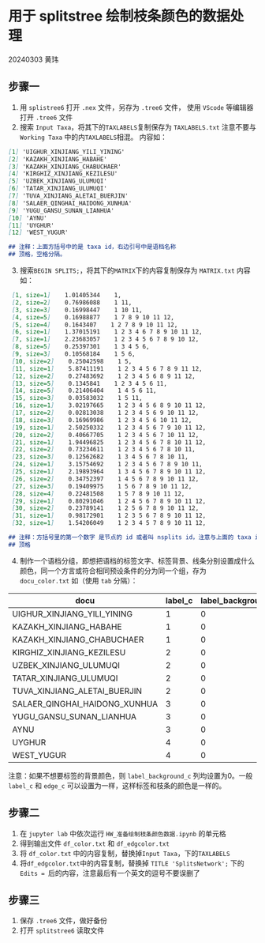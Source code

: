 
# 用于 splitstree 绘制枝条颜色的数据处理
20240303 黄玮


## 步骤一
1. 用 `splistree6` 打开 `.nex` 文件，另存为 `.tree6` 文件， 使用 `VScode` 等编辑器打开 `.tree6` 文件
2. 搜索 `Input Taxa`，将其下的`TAXLABELS`复制保存为 `TAXLABELS.txt` 注意不要与 `Working Taxa` 中的内`TAXLABELS`相混。
内容如：
```md
[1] 'UIGHUR_XINJIANG_YILI_YINING'
[2] 'KAZAKH_XINJIANG_HABAHE'
[3] 'KAZAKH_XINJIANG_CHABUCHAER'
[4] 'KIRGHIZ_XINJIANG_KEZILESU'
[5] 'UZBEK_XINJIANG_ULUMUQI'
[6] 'TATAR_XINJIANG_ULUMUQI'
[7] 'TUVA_XINJIANG_ALETAI_BUERJIN'
[8] 'SALAER_QINGHAI_HAIDONG_XUNHUA'
[9] 'YUGU_GANSU_SUNAN_LIANHUA'
[10] 'AYNU'
[11] 'UYGHUR'
[12] 'WEST_YUGUR'

## 注释：上面方括号中的是 taxa id，右边引号中是语档名称
## 顶格，空格分隔。
```

3. 搜索`BEGIN SPLITS;`，将其下的`MATRIX`下的内容复制保存为 `MATRIX.txt` 内容如：

```md
 [1, size=1]    1.01405344    1, 
 [2, size=2]    0.76986088    1 11, 
 [3, size=3]    0.16998447    1 10 11, 
 [4, size=5]    0.16988877    1 7 8 9 10 11 12, 
 [5, size=4]    0.1643407    1 2 7 8 9 10 11 12, 
 [6, size=1]    1.37015191    1 2 3 4 6 7 8 9 10 11 12, 
 [7, size=1]    2.23683057    1 2 3 4 5 6 7 8 9 10 12, 
 [8, size=5]    0.25397301    1 3 4 5 6, 
 [9, size=3]    0.10568184    1 5 6, 
 [10, size=2]    0.25042598    1 5, 
 [11, size=1]    5.87411191    1 2 3 4 5 6 7 8 9 11 12, 
 [12, size=2]    0.27483692    1 2 3 4 5 6 8 9 11 12, 
 [13, size=5]    0.1345841    1 2 3 4 5 6 11, 
 [14, size=5]    0.21406404    1 4 5 6 11, 
 [15, size=3]    0.03583032    1 5 11, 
 [16, size=1]    3.02197665    1 2 3 4 5 6 8 9 10 11 12, 
 [17, size=2]    0.02813038    1 2 3 4 5 6 9 10 11 12, 
 [18, size=3]    0.16969986    1 2 3 4 5 6 10 11 12, 
 [19, size=1]    2.50250332    1 2 3 4 5 6 7 9 10 11 12, 
 [20, size=2]    0.40667705    1 2 3 4 5 6 7 10 11 12, 
 [21, size=1]    1.94496825    1 2 3 4 5 6 7 8 10 11 12, 
 [22, size=2]    0.73234611    1 2 3 4 5 6 7 8 10 11, 
 [23, size=3]    0.12562682    1 3 4 5 6 7 8 10 11, 
 [24, size=1]    3.15754692    1 2 3 4 5 6 7 8 9 10 11, 
 [25, size=1]    2.19893964    1 3 4 5 6 7 8 9 10 11 12, 
 [26, size=2]    0.34752397    1 4 5 6 7 8 9 10 11 12, 
 [27, size=3]    0.19409975    1 5 6 7 8 9 10 11 12, 
 [28, size=4]    0.22481508    1 5 7 8 9 10 11 12, 
 [29, size=1]    0.80291046    1 2 4 5 6 7 8 9 10 11 12, 
 [30, size=2]    0.23789141    1 2 5 6 7 8 9 10 11 12, 
 [31, size=1]    0.98172901    1 2 3 5 6 7 8 9 10 11 12, 
 [32, size=1]    1.54206049    1 2 3 4 5 7 8 9 10 11 12, 

## 注释：方括号里的第一个数字 是节点的 id 或者叫 nsplits id，注意与上面的 taxa id 不同，而后面指定枝条的颜色需要使用的是这个nsplits id， size 后面的数字表示该节点有几个 taxa。中间一列在这个任务中没有用，最后一列列出的数字是 taxa id，后面的任务需要根据这个进行反推。即通过这堆数字推测出该 taxa 所在的 nsplits id，然后指定枝条的颜色。
## 顶格
```

4. 制作一个语档分组，即想把语档的标签文字、标签背景、线条分别设置成什么颜色，同一个方言或符合相同预设条件的分为同一个组，存为 `docu_color.txt` 如（使用 `tab` 分隔）：

| docu | label_c | label_background_c | edge_c |
| -- | -- | -- | -- |
| UIGHUR_XINJIANG_YILI_YINING | 1 | 0 | 1 |
| KAZAKH_XINJIANG_HABAHE | 1 | 0 | 1 |
| KAZAKH_XINJIANG_CHABUCHAER | 1 | 0 | 1 |
| KIRGHIZ_XINJIANG_KEZILESU | 2 | 0 | 2 |
| UZBEK_XINJIANG_ULUMUQI | 2 | 0 | 2 |
| TATAR_XINJIANG_ULUMUQI | 2 | 0 | 2 |
| TUVA_XINJIANG_ALETAI_BUERJIN | 2 | 0 | 2 |
| SALAER_QINGHAI_HAIDONG_XUNHUA | 3 | 0 | 3 |
| YUGU_GANSU_SUNAN_LIANHUA | 3 | 0 | 3 |
| AYNU | 3 | 0 | 3 |
| UYGHUR | 4 | 0 | 4 |
| WEST_YUGUR | 4 | 0 | 4 |

注意：如果不想要标签的背景颜色，则 `label_background_c` 列均设置为0。一般`label_c` 和 `edge_c` 可以设置为一样，这样标签和枝条的颜色是一样的。


## 步骤二
1. 在 `jupyter lab` 中依次运行 `HW_准备绘制枝条颜色数据.ipynb` 的单元格
2. 得到输出文件 `df_color.txt` 和 `df_edgcolor.txt`
3. 将 `df_color.txt` 中的内容复制，替换掉`Input Taxa`，下的`TAXLABELS`
4. 将`df_edgcolor.txt`中的内容复制，替换掉 `TITLE 'SplitsNetwork';` 下的 `Edits = `后的内容，注意最后有一个英文的逗号不要误删了

## 步骤三
1. 保存 `.tree6` 文件，做好备份
2. 打开 `splitstree6` 读取文件








<br/>
<br/>
<br/>
<br/>
<br/>
<br/>
<br/>
<br/>
<br/>
<br/>
<br/>
<br/>
<br/>
<br/>
<br/>
<br/>
<br/>
<br/>
<br/>
<br/>
<br/>
<br/>
<br/>

